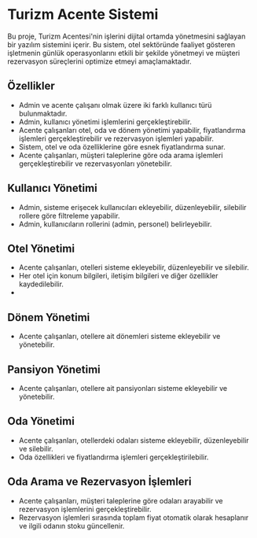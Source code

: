 #  Turizm Acente Sistemi

Bu proje, Turizm Acentesi'nin işlerini dijital ortamda yönetmesini sağlayan bir yazılım sistemini içerir. Bu sistem, otel sektöründe faaliyet gösteren işletmenin günlük operasyonlarını etkili bir şekilde yönetmeyi ve müşteri rezervasyon süreçlerini optimize etmeyi amaçlamaktadır.

## Özellikler

- Admin ve acente çalışanı olmak üzere iki farklı kullanıcı türü bulunmaktadır.
- Admin, kullanıcı yönetimi işlemlerini gerçekleştirebilir.
- Acente çalışanları otel, oda ve dönem yönetimi yapabilir, fiyatlandırma işlemleri gerçekleştirebilir ve rezervasyon işlemleri yapabilir.
- Sistem, otel ve oda özelliklerine göre esnek fiyatlandırma sunar.
- Acente çalışanları, müşteri taleplerine göre oda arama işlemleri gerçekleştirebilir ve rezervasyonları yönetebilir.

## Kullanıcı Yönetimi

- Admin, sisteme erişecek kullanıcıları ekleyebilir, düzenleyebilir, silebilir rollere göre filtreleme yapabilir.
- Admin, kullanıcıların rollerini (admin, personel) belirleyebilir.
## Otel Yönetimi
- Acente çalışanları, otelleri sisteme ekleyebilir, düzenleyebilir ve silebilir.
- Her otel için konum bilgileri, iletişim bilgileri ve diğer özellikler kaydedilebilir.
- 
## Dönem Yönetimi
- Acente çalışanları, otellere ait dönemleri sisteme ekleyebilir ve yönetebilir.
## Pansiyon Yönetimi
- Acente çalışanları, otellere ait pansiyonları sisteme ekleyebilir ve yönetebilir.

## Oda Yönetimi
- Acente çalışanları, otellerdeki odaları sisteme ekleyebilir, düzenleyebilir ve silebilir.
- Oda özellikleri ve fiyatlandırma işlemleri gerçekleştirilebilir.

## Oda Arama ve Rezervasyon İşlemleri
- Acente çalışanları, müşteri taleplerine göre odaları arayabilir ve rezervasyon işlemlerini gerçekleştirebilir.
- Rezervasyon işlemleri sırasında toplam fiyat otomatik olarak hesaplanır ve ilgili odanın stoku güncellenir.
 
